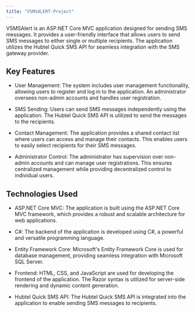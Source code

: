 ```yaml
---
title: "VSMSALERT-Project"
---
```


VSMSAlert is an ASP.NET Core MVC application designed for sending SMS messages. It provides a user-friendly interface that allows users to send SMS messages to either single or multiple recipients. The application utilizes the Hubtel Quick SMS API for seamless integration with the SMS gateway provider.

## Key Features

- User Management: The system includes user management functionality, allowing users to register and log in to the application. An administrator oversees non-admin accounts and handles user registration.

- SMS Sending: Users can send SMS messages independently using the application. The Hubtel Quick SMS API is utilized to send the messages to the recipients.

- Contact Management: The application provides a shared contact list where users can access and manage their contacts. This enables users to easily select recipients for their SMS messages.

- Administrator Control: The administrator has supervision over non-admin accounts and can manage user registrations. This ensures centralized management while providing decentralized control to individual users.

## Technologies Used

- ASP.NET Core MVC: The application is built using the ASP.NET Core MVC framework, which provides a robust and scalable architecture for web applications.

- C#: The backend of the application is developed using C#, a powerful and versatile programming language.

- Entity Framework Core: Microsoft's Entity Framework Core is used for database management, providing seamless integration with Microsoft SQL Server.

- Frontend: HTML, CSS, and JavaScript are used for developing the frontend of the application. The Razor syntax is utilized for server-side rendering and dynamic content generation.

- Hubtel Quick SMS API: The Hubtel Quick SMS API is integrated into the application to enable sending SMS messages to recipients.
